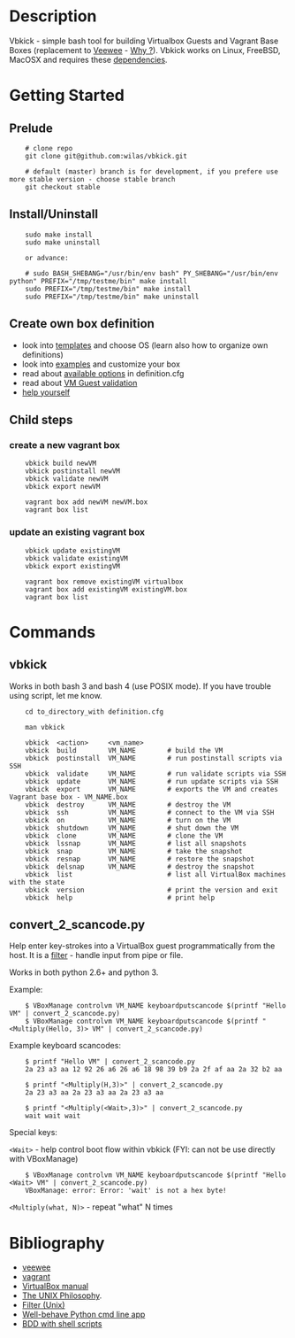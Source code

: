 # Description

Vbkick - simple bash tool for building Virtualbox Guests and Vagrant Base Boxes (replacement to [Veewee](https://github.com/jedi4ever/veewee) - [Why ?](docs/WHY.md)). Vbkick works on Linux, FreeBSD, MacOSX and requires these [dependencies](docs/REQUIREMENTS.md).

# Getting Started

## Prelude
```
    # clone repo
    git clone git@github.com:wilas/vbkick.git

    # default (master) branch is for development, if you prefere use more stable version - choose stable branch
    git checkout stable
```

## Install/Uninstall

```
    sudo make install
    sudo make uninstall

    or advance:

    # sudo BASH_SHEBANG="/usr/bin/env bash" PY_SHEBANG="/usr/bin/env python" PREFIX="/tmp/testme/bin" make install
    sudo PREFIX="/tmp/testme/bin" make install
    sudo PREFIX="/tmp/testme/bin" make uninstall
```

## Create own box definition

 - look into [templates](templates) and choose OS (learn also how to organize own definitions)
 - look into [examples](examples) and customize your box
 - read about [available options](docs/DEFINITION_CFG.md) in definition.cfg
 - read about [VM Guest validation](docs/VALIDATE.md)
 - [help yourself](docs/HELP_YOURSELF.md)

## Child steps

### create a new vagrant box
```
    vbkick build newVM
    vbkick postinstall newVM
    vbkick validate newVM
    vbkick export newVM

    vagrant box add newVM newVM.box
    vagrant box list
```

### update an existing vagrant box
```
    vbkick update existingVM
    vbkick validate existingVM
    vbkick export existingVM

    vagrant box remove existingVM virtualbox
    vagrant box add existingVM existingVM.box
    vagrant box list
```

# Commands

## vbkick

Works in both bash 3 and bash 4 (use POSIX mode). If you have trouble using script, let me know.

```
    cd to_directory_with definition.cfg

    man vbkick

    vbkick  <action>     <vm_name>
    vbkick  build        VM_NAME        # build the VM
    vbkick  postinstall  VM_NAME        # run postinstall scripts via SSH
    vbkick  validate     VM_NAME        # run validate scripts via SSH
    vbkick  update       VM_NAME        # run update scripts via SSH
    vbkick  export       VM_NAME        # exports the VM and creates Vagrant base box - VM_NAME.box
    vbkick  destroy      VM_NAME        # destroy the VM
    vbkick  ssh          VM_NAME        # connect to the VM via SSH
    vbkick  on           VM_NAME        # turn on the VM
    vbkick  shutdown     VM_NAME        # shut down the VM
    vbkick  clone        VM_NAME        # clone the VM
    vbkick  lssnap       VM_NAME        # list all snapshots
    vbkick  snap         VM_NAME        # take the snapshot
    vbkick  resnap       VM_NAME        # restore the snapshot
    vbkick  delsnap      VM_NAME        # destroy the snapshot
    vbkick  list                        # list all VirtualBox machines with the state
    vbkick  version                     # print the version and exit
    vbkick  help                        # print help
```

## convert_2_scancode.py

Help enter key-strokes into a VirtualBox guest programmatically from the host.
It is a [filter](http://en.wikipedia.org/wiki/Filter_%28Unix%29) - handle input from pipe or file.

Works in both python 2.6+ and python 3.

Example:
```
    $ VBoxManage controlvm VM_NAME keyboardputscancode $(printf "Hello VM" | convert_2_scancode.py)
    $ VBoxManage controlvm VM_NAME keyboardputscancode $(printf "<Multiply(Hello, 3)> VM" | convert_2_scancode.py)
```

Example keyboard scancodes:
```
    $ printf "Hello VM" | convert_2_scancode.py
    2a 23 a3 aa 12 92 26 a6 26 a6 18 98 39 b9 2a 2f af aa 2a 32 b2 aa

    $ printf "<Multiply(H,3)>" | convert_2_scancode.py
    2a 23 a3 aa 2a 23 a3 aa 2a 23 a3 aa

    $ printf "<Multiply(<Wait>,3)>" | convert_2_scancode.py
    wait wait wait
```

Special keys:

`<Wait>` -  help control boot flow within vbkick (FYI: can not be use directly with VBoxManage)

```
    $ VBoxManage controlvm VM_NAME keyboardputscancode $(printf "Hello <Wait> VM" | convert_2_scancode.py)
    VBoxManage: error: Error: 'wait' is not a hex byte!
```

`<Multiply(what, N)>` - repeat "what" N times

# Bibliography
 - [veewee](https://github.com/jedi4ever/veewee)
 - [vagrant](https://github.com/mitchellh/vagrant)
 - [VirtualBox manual](http://www.virtualbox.org/manual/ch08.html)
 - [The UNIX Philosophy](http://en.wikipedia.org/wiki/Unix_philosophy#Mike_Gancarz:_The_UNIX_Philosophy).
 - [Filter (Unix)](http://en.wikipedia.org/wiki/Filter_%28Unix%29)
 - [Well-behave Python cmd line app](http://www.slideshare.net/gjcross/tutorial1-14045370)
 - [BDD with shell scripts](http://chrismdp.com/2013/03/bdd-with-shell-script/)

